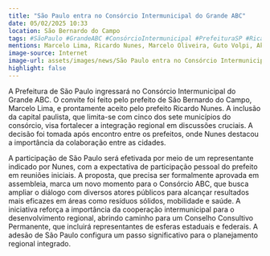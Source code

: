```yaml
---
title: "São Paulo entra no Consórcio Intermunicipal do Grande ABC"
date: 05/02/2025 10:33
location: São Bernardo do Campo
tags: #SãoPaulo #GrandeABC #ConsórcioIntermunicipal #PrefeituraSP #RicardoNunes #MarceloLima #IntegraçãoRegional #DesenvolvimentoRegional #CooperaçãoIntermunicipal #PlanejamentoRegional #abc360noticias
mentions: Marcelo Lima, Ricardo Nunes, Marcelo Oliveira, Guto Volpi, Akira Auriani.
image-source: Internet
image-url: assets/images/news/São Paulo entra no Consórcio Intermunicipal do Grande ABC.jpg
highlight: false
---
```


A Prefeitura de São Paulo ingressará no Consórcio Intermunicipal do Grande ABC.  O convite foi feito pelo prefeito de São Bernardo do Campo, Marcelo Lima, e prontamente aceito pelo prefeito Ricardo Nunes.  A inclusão da capital paulista, que limita-se com cinco dos sete municípios do consórcio, visa fortalecer a integração regional em discussões cruciais.  A decisão foi tomada após encontro entre os prefeitos, onde Nunes destacou a importância da colaboração entre as cidades.

A participação de São Paulo será efetivada por meio de um representante indicado por Nunes, com a expectativa de participação pessoal do prefeito em reuniões iniciais.  A proposta, que precisa ser formalmente aprovada em assembleia, marca um novo momento para o Consórcio ABC, que busca ampliar o diálogo com diversos atores públicos para alcançar resultados mais eficazes em áreas como resíduos sólidos, mobilidade e saúde.  A iniciativa reforça a importância da cooperação intermunicipal para o desenvolvimento regional, abrindo caminho para um Conselho Consultivo Permanente, que incluirá representantes de esferas estaduais e federais.  A adesão de São Paulo configura um passo significativo para o planejamento regional integrado.
